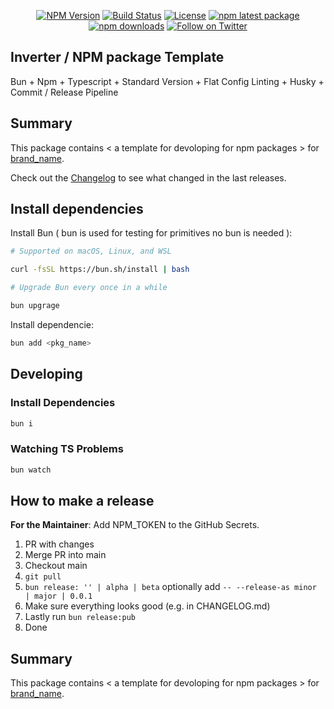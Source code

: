 <div align="center">

[![NPM Version][npm-version-image]][npm-url]
[![Build Status][ci-image]][ci-url]
[![License][license-image]][license-url]
[![npm latest package][npm-latest-image]][npm-url]
[![npm downloads][npm-downloads-image]][npm-url]
[![Follow on Twitter][twitter-image]][twitter-url]

</div>

## Inverter / NPM package Template

Bun + Npm + Typescript + Standard Version + Flat Config Linting + Husky + Commit / Release Pipeline

## Summary

This package contains < a template for devoloping for npm packages > for [brand_name](https://github.com/<github_username>).

Check out the [Changelog](./CHANGELOG.md) to see what changed in the last releases.

## Install dependencies

Install Bun ( bun is used for testing for primitives no bun is needed ):

```bash
# Supported on macOS, Linux, and WSL

curl -fsSL https://bun.sh/install | bash

# Upgrade Bun every once in a while

bun upgrage

```

Install dependencie:

```bash
bun add <pkg_name>
```

## Developing

### Install Dependencies

```bash
bun i
```

### Watching TS Problems

```bash
bun watch
```

## How to make a release

**For the Maintainer**: Add NPM_TOKEN to the GitHub Secrets.

1. PR with changes
2. Merge PR into main
3. Checkout main
4. `git pull`
5. `bun release: '' | alpha | beta` optionally add `-- --release-as minor | major | 0.0.1`
6. Make sure everything looks good (e.g. in CHANGELOG.md)
7. Lastly run `bun release:pub`
8. Done

## Summary

This package contains < a template for devoloping for npm packages > for [brand_name](https://github.com/<github_username>).

[ci-image]: https://badgen.net/github/checks/<github_username>/<pkg_name>/main?label=ci
[ci-url]: https://github.com/<github_username>/<pkg_name>/actions/workflows/ci.yaml
[npm-url]: https://npmjs.org/package/<pkg_name>
[npm-version-image]: https://badgen.net/npm/v/<pkg_name>
[twitter-url]: https://twitter.com/<x_username>
[twitter-image]: https://img.shields.io/twitter/follow/<x_username>.svg?label=follow+<brand_name>
[license-image]: https://img.shields.io/badge/License-LGPL%20v3-blue
[license-url]: ./LICENSE
[npm-latest-image]: https://img.shields.io/npm/v/<pkg_name>/latest.svg
[npm-downloads-image]: https://img.shields.io/npm/dm/<pkg_name>.svg
